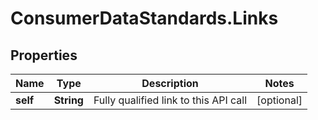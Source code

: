 # ConsumerDataStandards.Links

## Properties
Name | Type | Description | Notes
------------ | ------------- | ------------- | -------------
**self** | **String** | Fully qualified link to this API call | [optional] 


